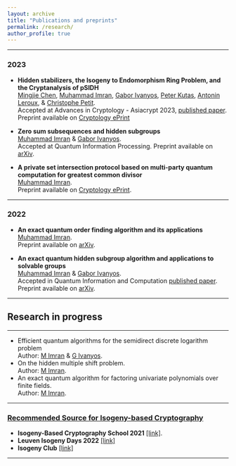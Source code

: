 ```yaml
---
layout: archive
title: "Publications and preprints"
permalink: /research/
author_profile: true
---
```


---
### 2023
* <b>Hidden stabilizers, the Isogeny to Endomorphism Ring Problem, and the Cryptanalysis of pSIDH</b>
<br>[Mingjie Chen](https://www.birmingham.ac.uk/staff/profiles/computer-science/research-fellow/chen-mingjie.aspx), [Muhammad Imran](https://muh-imran.github.io), [Gabor Ivanyos](http://old.sztaki.hu/~ivanyos/), [Peter Kutas](https://sites.google.com/view/peterkutas89/main-page?authuser=0), [Antonin Leroux](https://tonioecto.github.io/antoninleroux/), & [Christophe Petit](https://christophe.petit.web.ulb.be/index.html).
<br> Accepted at Advances in Cryptology - Asiacrypt 2023, [published paper](https://doi.org/10.1007/978-981-99-8727-6_4). Preprint available on [Cryptology ePrint](https://eprint.iacr.org/2023/779)


* <b>Zero sum subsequences and hidden subgroups</b>
<br>[Muhammad Imran](https://muh-imran.github.io) & [Gabor Ivanyos](http://old.sztaki.hu/~ivanyos/).
<br>Accepted at Quantum Information Processing. Preprint available on [arXiv](https://arxiv.org/abs/2304.08376).
  
* <b>A private set intersection protocol based on multi-party quantum computation for greatest common divisor</b>
<br>[Muhammad Imran](https://muh-imran.github.io).
<br>Preprint available on [Cryptology ePrint](https://eprint.iacr.org/2023/476).


---
### 2022
* <b>An exact quantum order finding algorithm and its applications</b>
<br>[Muhammad Imran](https://muh-imran.github.io).
<br>Preprint available on [arXiv](https://arxiv.org/abs/2205.04240).

* <b>An exact quantum hidden subgroup algorithm and applications to solvable groups</b>
<br>[Muhammad Imran](https://muh-imran.github.io) & [Gabor Ivanyos](http://old.sztaki.hu/~ivanyos/).
<br> Accepted in Quantum Information and Computation [published paper](https://doi.org/10.26421/QIC22.9-10-4). Preprint available on [arXiv](https://arxiv.org/abs/2202.04047).

---

## Research in progress

---
* Efficient quantum algorithms for the semidirect discrete logarithm problem
  <br>Author: [M Imran](https://muh-imran.github.io) & [G Ivanyos](http://old.sztaki.hu/~ivanyos/).
* On the hidden multiple shift problem.
 <br>Author: [M Imran](https://muh-imran.github.io).
* An exact quantum algorithm for factoring univariate polynomials over finite fields.
 <br> Author: [M Imran](https://muh-imran.github.io).


---
### <u>Recommended Source for Isogeny-based Cryptography</u>
* <b>Isogeny-Based Cryptography School 2021</b> [[link]](https://isogenyschool2020.co.uk/).
* <b>Leuven Isogeny Days 2022</b> [[link]](https://www.esat.kuleuven.be/cosic/projects/isocrypt/workshops/)
* <b>Isogeny Club</b> [[link]](https://isogeny.club)
 
---
